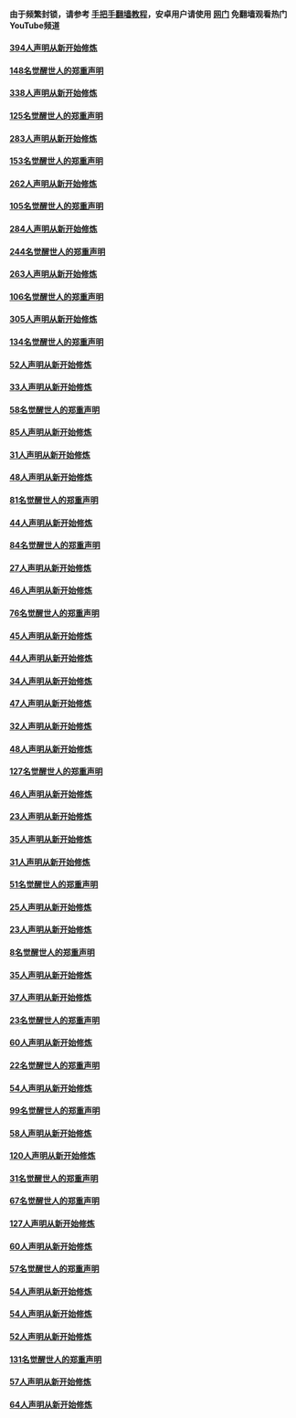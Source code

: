 #### 由于频繁封锁，请参考 [手把手翻墙教程](https://github.com/gfw-breaker/guides/wiki/)，安卓用户请使用 [网门](https://github.com/gfw-breaker/nogfw/blob/master/dl.md?t=05010101) 免翻墙观看热门YouTube频道 

#### [394人声明从新开始修炼](../pages/91/423914.md?t=05010101) 

#### [148名觉醒世人的郑重声明](../pages/91/423913.md?t=05010101) 

#### [338人声明从新开始修炼](../pages/91/423540.md?t=05010101) 

#### [125名觉醒世人的郑重声明](../pages/91/423539.md?t=05010101) 

#### [283人声明从新开始修炼](../pages/91/423296.md?t=05010101) 

#### [153名觉醒世人的郑重声明](../pages/91/423295.md?t=05010101) 

#### [262人声明从新开始修炼](../pages/91/423004.md?t=05010101) 

#### [105名觉醒世人的郑重声明](../pages/91/423003.md?t=05010101) 

#### [284人声明从新开始修炼](../pages/91/422707.md?t=05010101) 

#### [244名觉醒世人的郑重声明](../pages/91/422706.md?t=05010101) 

#### [263人声明从新开始修炼](../pages/91/422553.md?t=05010101) 

#### [106名觉醒世人的郑重声明](../pages/91/422552.md?t=05010101) 

#### [305人声明从新开始修炼](../pages/91/422153.md?t=05010101) 

#### [134名觉醒世人的郑重声明](../pages/91/422152.md?t=05010101) 

#### [52人声明从新开始修炼](../pages/91/421846.md?t=05010101) 

#### [33人声明从新开始修炼](../pages/91/421804.md?t=05010101) 

#### [58名觉醒世人的郑重声明](../pages/91/421845.md?t=05010101) 

#### [85人声明从新开始修炼](../pages/91/421769.md?t=05010101) 

#### [31人声明从新开始修炼](../pages/91/421763.md?t=05010101) 

#### [48人声明从新开始修炼](../pages/91/421605.md?t=05010101) 

#### [81名觉醒世人的郑重声明](../pages/91/421656.md?t=05010101) 

#### [44人声明从新开始修炼](../pages/91/421544.md?t=05010101) 

#### [84名觉醒世人的郑重声明](../pages/91/421543.md?t=05010101) 

#### [27人声明从新开始修炼](../pages/91/421465.md?t=05010101) 

#### [46人声明从新开始修炼](../pages/91/421454.md?t=05010101) 

#### [76名觉醒世人的郑重声明](../pages/91/421453.md?t=05010101) 

#### [45人声明从新开始修炼](../pages/91/421452.md?t=05010101) 

#### [44人声明从新开始修炼](../pages/91/421422.md?t=05010101) 

#### [34人声明从新开始修炼](../pages/91/421322.md?t=05010101) 

#### [47人声明从新开始修炼](../pages/91/421264.md?t=05010101) 

#### [32人声明从新开始修炼](../pages/91/421225.md?t=05010101) 

#### [48人声明从新开始修炼](../pages/91/421202.md?t=05010101) 

#### [127名觉醒世人的郑重声明](../pages/91/421224.md?t=05010101) 

#### [46人声明从新开始修炼](../pages/91/421203.md?t=05010101) 

#### [23人声明从新开始修炼](../pages/91/421138.md?t=05010101) 

#### [35人声明从新开始修炼](../pages/91/421122.md?t=05010101) 

#### [31人声明从新开始修炼](../pages/91/421081.md?t=05010101) 

#### [51名觉醒世人的郑重声明](../pages/91/421080.md?t=05010101) 

#### [25人声明从新开始修炼](../pages/91/421020.md?t=05010101) 

#### [23人声明从新开始修炼](../pages/91/420884.md?t=05010101) 

#### [8名觉醒世人的郑重声明](../pages/91/420883.md?t=05010101) 

#### [35人声明从新开始修炼](../pages/91/420809.md?t=05010101) 

#### [37人声明从新开始修炼](../pages/91/420766.md?t=05010101) 

#### [23名觉醒世人的郑重声明](../pages/91/420765.md?t=05010101) 

#### [60人声明从新开始修炼](../pages/91/420727.md?t=05010101) 

#### [22名觉醒世人的郑重声明](../pages/91/420726.md?t=05010101) 

#### [54人声明从新开始修炼](../pages/91/420529.md?t=05010101) 

#### [99名觉醒世人的郑重声明](../pages/91/420528.md?t=05010101) 

#### [58人声明从新开始修炼](../pages/91/420198.md?t=05010101) 

#### [120人声明从新开始修炼](../pages/91/420141.md?t=05010101) 

#### [31名觉醒世人的郑重声明](../pages/91/420197.md?t=05010101) 

#### [67名觉醒世人的郑重声明](../pages/91/420140.md?t=05010101) 

#### [127人声明从新开始修炼](../pages/91/420082.md?t=05010101) 

#### [60人声明从新开始修炼](../pages/91/420081.md?t=05010101) 

#### [57名觉醒世人的郑重声明](../pages/91/420080.md?t=05010101) 

#### [54人声明从新开始修炼](../pages/91/419533.md?t=05010101) 

#### [54人声明从新开始修炼](../pages/91/419532.md?t=05010101) 

#### [52人声明从新开始修炼](../pages/91/419531.md?t=05010101) 

#### [131名觉醒世人的郑重声明](../pages/91/419530.md?t=05010101) 

#### [57人声明从新开始修炼](../pages/91/419430.md?t=05010101) 

#### [64人声明从新开始修炼](../pages/91/419429.md?t=05010101) 

